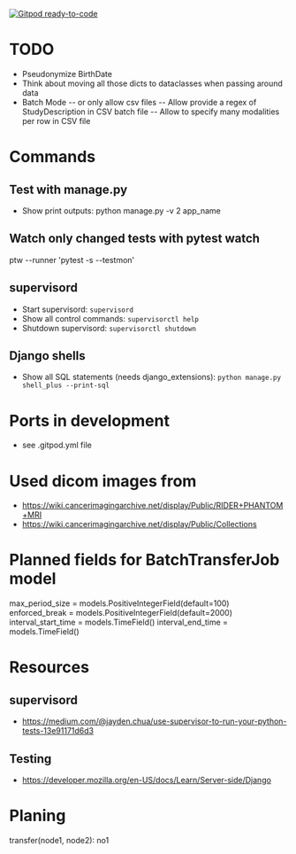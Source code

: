 [![Gitpod ready-to-code](https://img.shields.io/badge/Gitpod-ready--to--code-blue?logo=gitpod)](https://gitpod.io/#https://github.com/medihack/adit)


# TODO
- Pseudonymize BirthDate
- Think about moving all those dicts to dataclasses when passing around data
- Batch Mode
-- or only allow csv files
-- Allow provide a regex of StudyDescription in CSV batch file
-- Allow to specify many modalities per row in CSV file

# Commands

## Test with manage.py
- Show print outputs: python manage.py -v 2 app_name

## Watch only changed tests with pytest watch
ptw --runner 'pytest -s --testmon'

## supervisord
- Start supervisord: `supervisord`
- Show all control commands: `supervisorctl help`
- Shutdown supervisord: `supervisorctl shutdown`

## Django shells
- Show all SQL statements (needs django_extensions): `python manage.py shell_plus --print-sql`

# Ports in development
- see .gitpod.yml file

#  Used dicom images from
- https://wiki.cancerimagingarchive.net/display/Public/RIDER+PHANTOM+MRI
- https://wiki.cancerimagingarchive.net/display/Public/Collections


# Planned fields for BatchTransferJob model
max_period_size = models.PositiveIntegerField(default=100)
    enforced_break = models.PositiveIntegerField(default=2000)
    interval_start_time = models.TimeField()
    interval_end_time = models.TimeField()

# Resources

## supervisord
- https://medium.com/@jayden.chua/use-supervisor-to-run-your-python-tests-13e91171d6d3

## Testing
- https://developer.mozilla.org/en-US/docs/Learn/Server-side/Django

# Planing

transfer(node1, node2):
    no1